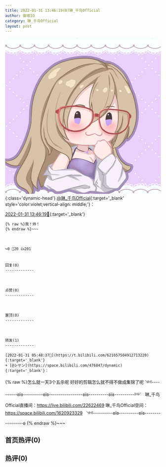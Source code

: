 ```yaml
---
title: 2022-01-31 13:46:19(0)琳_千鸟Official
author: 御坂IO
category: 琳_千鸟Official
layout: post
---
```


![img](/images/c0a88f85ebd0d056f37b114e0748e69556c8b488.jpg){:class='dynamic-head'}
[@琳_千鸟Official](https://space.bilibili.com/1620923329/dynamic){:target='_blank' style='color:violet;vertical-align: middle;'}：

[2022-01-31 13:46:19🔗](https://t.bilibili.com/621780607269507798){:target='_blank'}

~~~
{% raw %}我！帅！
{% endraw %}~~~



↪️0 💬20 👍201


回复(0)
-------------



点赞(0)
-------------



置顶(0)
-------------



转发(1)
-------------

[2022-01-31 05:48:37🔗](https://t.bilibili.com/621657504912713220){:target='_blank'}
+ [@シヤン](https://space.bilibili.com/476847/dynamic){:target='_blank'}：
~~~
{% raw %}怎么就一天3个五杀呢
好好的剪辑怎么就不得不做成集锦了呢
༺----------ʚїɞ----------ʚїɞ-----------------ʚїɞ----------ʚїɞ----------༻
 
琳_千鸟Official直播间：https://live.bilibili.com/22622469
琳_千鸟Official空间：https://space.bilibili.com/1620923329
 
༺----------ʚїɞ----------ʚїɞ-----------------ʚ
{% endraw %}~~~






首页热评(0)
-------------



热评(0)
-------------



